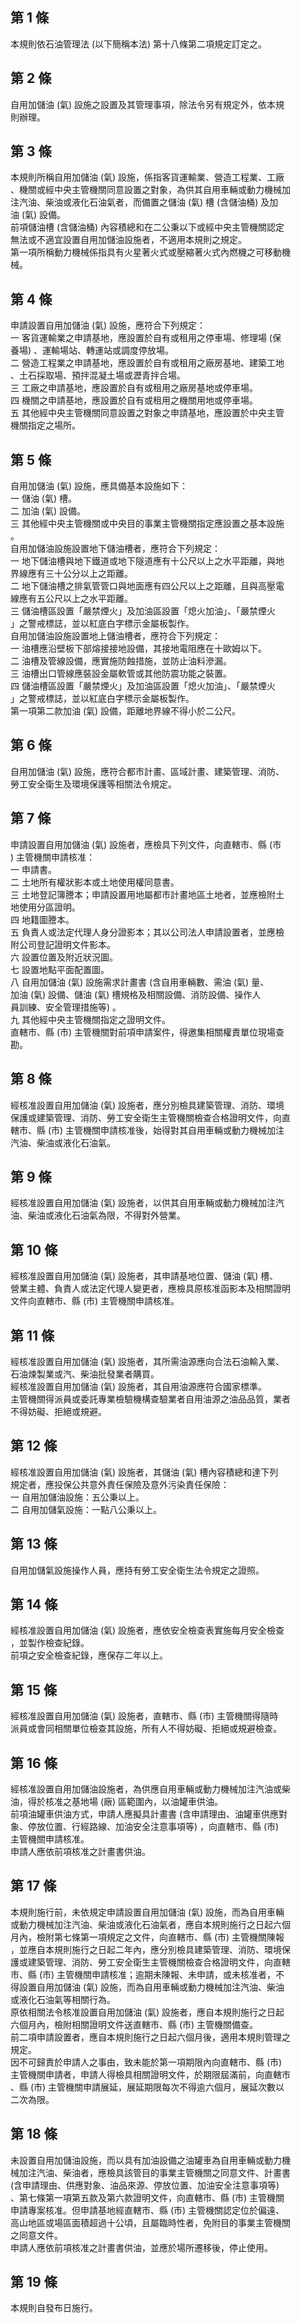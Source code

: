 第 1 條
-------
本規則依石油管理法 (以下簡稱本法) 第十八條第二項規定訂定之。

第 2 條
-------
自用加儲油 (氣) 設施之設置及其管理事項，除法令另有規定外，依本規  
則辦理。

第 3 條
-------
本規則所稱自用加儲油 (氣) 設施，係指客貨運輸業、營造工程業、工廠  
、機關或經中央主管機關同意設置之對象，為供其自用車輛或動力機械加  
注汽油、柴油或液化石油氣者，而備置之儲油 (氣) 槽 (含儲油桶) 及加  
油 (氣) 設備。  
前項儲油槽 (含儲油桶) 內容積總和在二公秉以下或經中央主管機關認定  
無法或不適宜設置自用加儲油設施者，不適用本規則之規定。  
第一項所稱動力機械係指具有火星著火式或壓縮著火式內燃機之可移動機  
械。

第 4 條
-------
申請設置自用加儲油 (氣) 設施，應符合下列規定：  
一  客貨運輸業之申請基地，應設置於自有或租用之停車場、修理場 (保  
    養場) 、運輸場站、轉運站或調度停放場。  
二  營造工程業之申請基地，應設置於自有或租用之廠房基地、建築工地  
    、土石採取場、預拌混凝土場或瀝青拌合場。  
三  工廠之申請基地，應設置於自有或租用之廠房基地或停車場。  
四  機關之申請基地，應設置於自有或租用之機關用地或停車場。  
五  其他經中央主管機關同意設置之對象之申請基地，應設置於中央主管  
    機關指定之場所。

第 5 條
-------
自用加儲油 (氣) 設施，應具備基本設施如下：  
一  儲油 (氣) 槽。  
二  加油 (氣) 設備。  
三  其他經中央主管機關或中央目的事業主管機關指定應設置之基本設施  
    。  
自用加儲油設施設置地下儲油槽者，應符合下列規定：  
一  地下儲油槽與地下鐵道或地下隧道應有十公尺以上之水平距離，與地  
    界線應有三十公分以上之距離。  
二  地下儲油槽之排氣管管口與地面應有四公尺以上之距離，且與高壓電  
    線應有五公尺以上之水平距離。  
三  儲油槽區設置「嚴禁煙火」及加油區設置「熄火加油」、「嚴禁煙火  
    」之警戒標誌，並以紅底白字標示金屬板製作。  
自用加儲油設施設置地上儲油槽者，應符合下列規定：  
一  油槽應沿壁板下部熔接接地設備，其接地電阻應在十歐姆以下。  
二  油槽及管線設備，應實施防蝕措施，並防止油料滲漏。  
三  油槽出口管線應裝設金屬軟管或其他防震功能之裝置。  
四  儲油槽區設置「嚴禁煙火」及加油區設置「熄火加油」、「嚴禁煙火  
    」之警戒標誌，並以紅底白字標示金屬板製作。  
第一項第二款加油 (氣) 設備，距離地界線不得小於二公尺。

第 6 條
-------
自用加儲油 (氣) 設施，應符合都市計畫、區域計畫、建築管理、消防、  
勞工安全衛生及環境保護等相關法令規定。

第 7 條
-------
申請設置自用加儲油 (氣) 設施者，應檢具下列文件，向直轄市、縣 (市  
) 主管機關申請核准：  
一  申請書。  
二  土地所有權狀影本或土地使用權同意書。  
三  土地登記簿謄本；申請設置用地屬都市計畫地區土地者，並應檢附土  
    地使用分區證明。  
四  地籍圖謄本。  
五  負責人或法定代理人身分證影本；其以公司法人申請設置者，並應檢  
    附公司登記證明文件影本。  
六  設置位置及附近狀況圖。  
七  設置地點平面配置圖。  
八  自用加儲油 (氣) 設施需求計畫書 (含自用車輛數、需油 (氣) 量、  
    加油 (氣) 設備、儲油 (氣) 槽規格及相關設備、消防設備、操作人  
    員訓練、安全管理措施等) 。  
九  其他經中央主管機關指定之證明文件。  
直轄市、縣 (市) 主管機關對前項申請案件，得邀集相關權責單位現場查  
勘。

第 8 條
-------
經核准設置自用加儲油 (氣) 設施者，應分別檢具建築管理、消防、環境  
保護或建築管理、消防、勞工安全衛生主管機關檢查合格證明文件，向直  
轄市、縣 (市) 主管機關申請核准後，始得對其自用車輛或動力機械加注  
汽油、柴油或液化石油氣。

第 9 條
-------
經核准設置自用加儲油 (氣) 設施者，以供其自用車輛或動力機械加注汽  
油、柴油或液化石油氣為限，不得對外營業。

第 10 條
--------
經核准設置自用加儲油 (氣) 設施者，其申請基地位置、儲油 (氣) 槽、  
營業主體、負責人或法定代理人變更者，應檢具原核准函影本及相關證明  
文件向直轄市、縣 (市) 主管機關申請核准。

第 11 條
--------
經核准設置自用加儲油 (氣) 設施者，其所需油源應向合法石油輸入業、  
石油煉製業或汽、柴油批發業者購買。  
經核准設置自用加儲油 (氣) 設施者，其自用油源應符合國家標準。  
主管機關得派員或委託專業檢驗機構查驗業者自用油源之油品品質，業者  
不得妨礙、拒絕或規避。

第 12 條
--------
經核准設置自用加儲油 (氣) 設施者，其儲油 (氣) 槽內容積總和達下列  
規定者，應投保公共意外責任保險及意外污染責任保險：  
一  自用加儲油設施：五公秉以上。  
二  自用加儲氣設施：一點八公秉以上。

第 13 條
--------
自用加儲氣設施操作人員，應持有勞工安全衛生法令規定之證照。

第 14 條
--------
經核准設置自用加儲油 (氣) 設施者，應依安全檢查表實施每月安全檢查  
，並製作檢查紀錄。  
前項之安全檢查紀錄，應保存二年以上。

第 15 條
--------
經核准設置自用加儲油 (氣) 設施者，直轄市、縣 (市) 主管機關得隨時  
派員或會同相關單位檢查其設施，所有人不得妨礙、拒絕或規避檢查。

第 16 條
--------
經核准設置自用加儲油設施者，為供應自用車輛或動力機械加注汽油或柴  
油，得於核准之基地場 (廠) 區範圍內，以油罐車供油。  
前項油罐車供油方式，申請人應擬具計畫書 (含申請理由、油罐車供應對  
象、停放位置、行經路線、加油安全注意事項等) ，向直轄市、縣 (市)  
主管機關申請核准。  
申請人應依前項核准之計畫書供油。

第 17 條
--------
本規則施行前，未依規定申請設置自用加儲油 (氣) 設施，而為自用車輛  
或動力機械加注汽油、柴油或液化石油氣者，應自本規則施行之日起六個  
月內，檢附第七條第一項規定之文件，向直轄市、縣 (市) 主管機關陳報  
，並應自本規則施行之日起二年內，應分別檢具建築管理、消防、環境保  
護或建築管理、消防、勞工安全衛生主管機關檢查合格證明文件，向直轄  
市、縣 (市) 主管機關申請核准；逾期未陳報、未申請，或未核准者，不  
得設置自用加儲油 (氣) 設施，而為自用車輛或動力機械加注汽油、柴油  
或液化石油氣等相關行為。  
原依相關法令核准設置自用加儲油 (氣) 設施者，應自本規則施行之日起  
六個月內，檢附相關證明文件送直轄市、縣 (市) 主管機關備查。  
前二項申請設置者，應自本規則施行之日起六個月後，適用本規則管理之  
規定。  
因不可歸責於申請人之事由，致未能於第一項期限內向直轄市、縣 (市)   
主管機關申請者，申請人得檢具相關證明文件，於期限屆滿前，向直轄市  
、縣 (市) 主管機關申請展延，展延期限每次不得逾六個月，展延次數以  
二次為限。

第 18 條
--------
未設置自用加儲油設施，而以具有加油設備之油罐車為自用車輛或動力機  
械加注汽油、柴油者，應檢具該管目的事業主管機關之同意文件、計畫書  
 (含申請理由、供應對象、油品來源、停放位置、加油安全注意事項等)  
、第七條第一項第五款及第六款證明文件，向直轄市、縣 (市) 主管機關  
申請專案核准。但申請基地經直轄市、縣 (市) 主管機關認定位於偏遠、  
高山地區或場區面積超過十公頃，且屬臨時性者，免附目的事業主管機關  
之同意文件。  
申請人應依前項核准之計畫書供油，並應於場所遷移後，停止使用。

第 19 條
--------
本規則自發布日施行。

